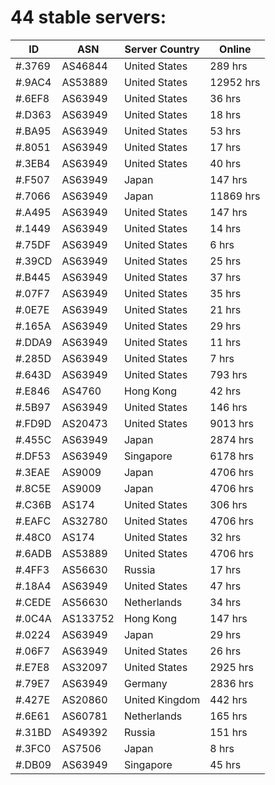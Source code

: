 # 44 stable servers:

| ID | ASN | Server Country | Online |
| ------ | ------ | ------ | ------ |
| #.3769 | AS46844 | United States | 289 hrs |
| #.9AC4 | AS53889 | United States | 12952 hrs |
| #.6EF8 | AS63949 | United States | 36 hrs |
| #.D363 | AS63949 | United States | 18 hrs |
| #.BA95 | AS63949 | United States | 53 hrs |
| #.8051 | AS63949 | United States | 17 hrs |
| #.3EB4 | AS63949 | United States | 40 hrs |
| #.F507 | AS63949 | Japan | 147 hrs |
| #.7066 | AS63949 | Japan | 11869 hrs |
| #.A495 | AS63949 | United States | 147 hrs |
| #.1449 | AS63949 | United States | 14 hrs |
| #.75DF | AS63949 | United States | 6 hrs |
| #.39CD | AS63949 | United States | 25 hrs |
| #.B445 | AS63949 | United States | 37 hrs |
| #.07F7 | AS63949 | United States | 35 hrs |
| #.0E7E | AS63949 | United States | 21 hrs |
| #.165A | AS63949 | United States | 29 hrs |
| #.DDA9 | AS63949 | United States | 11 hrs |
| #.285D | AS63949 | United States | 7 hrs |
| #.643D | AS63949 | United States | 793 hrs |
| #.E846 | AS4760 | Hong Kong | 42 hrs |
| #.5B97 | AS63949 | United States | 146 hrs |
| #.FD9D | AS20473 | United States | 9013 hrs |
| #.455C | AS63949 | Japan | 2874 hrs |
| #.DF53 | AS63949 | Singapore | 6178 hrs |
| #.3EAE | AS9009 | Japan | 4706 hrs |
| #.8C5E | AS9009 | Japan | 4706 hrs |
| #.C36B | AS174 | United States | 306 hrs |
| #.EAFC | AS32780 | United States | 4706 hrs |
| #.48C0 | AS174 | United States | 32 hrs |
| #.6ADB | AS53889 | United States | 4706 hrs |
| #.4FF3 | AS56630 | Russia | 17 hrs |
| #.18A4 | AS63949 | United States | 47 hrs |
| #.CEDE | AS56630 | Netherlands | 34 hrs |
| #.0C4A | AS133752 | Hong Kong | 147 hrs |
| #.0224 | AS63949 | Japan | 29 hrs |
| #.06F7 | AS63949 | United States | 26 hrs |
| #.E7E8 | AS32097 | United States | 2925 hrs |
| #.79E7 | AS63949 | Germany | 2836 hrs |
| #.427E | AS20860 | United Kingdom | 442 hrs |
| #.6E61 | AS60781 | Netherlands | 165 hrs |
| #.31BD | AS49392 | Russia | 151 hrs |
| #.3FC0 | AS7506 | Japan | 8 hrs |
| #.DB09 | AS63949 | Singapore | 45 hrs |

